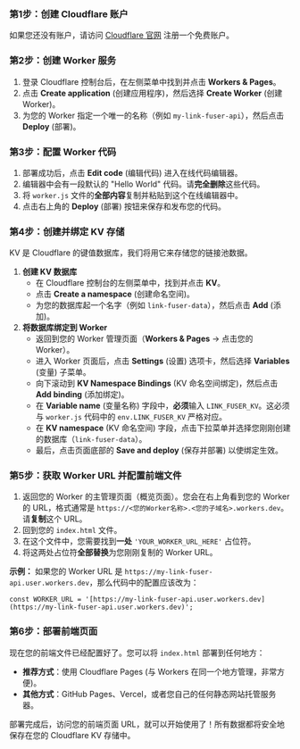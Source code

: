 ### 第1步：创建 Cloudflare 账户

如果您还没有账户，请访问 [Cloudflare 官网](https://www.google.com/search?q=https://dash.cloudflare.com/sign-up) 注册一个免费账户。

### 第2步：创建 Worker 服务

1.  登录 Cloudflare 控制台后，在左侧菜单中找到并点击 **Workers & Pages**。
2.  点击 **Create application** (创建应用程序)，然后选择 **Create Worker** (创建 Worker)。
3.  为您的 Worker 指定一个唯一的名称（例如 `my-link-fuser-api`），然后点击 **Deploy** (部署)。

### 第3步：配置 Worker 代码

1.  部署成功后，点击 **Edit code** (编辑代码) 进入在线代码编辑器。
2.  编辑器中会有一段默认的 "Hello World" 代码。请**完全删除**这些代码。
3.  将 `worker.js` 文件的**全部内容**复制并粘贴到这个在线编辑器中。
4.  点击右上角的 **Deploy** (部署) 按钮来保存和发布您的代码。

### 第4步：创建并绑定 KV 存储

KV 是 Cloudflare 的键值数据库，我们将用它来存储您的链接池数据。

1.  **创建 KV 数据库**
    *   在 Cloudflare 控制台的左侧菜单中，找到并点击 **KV**。
    *   点击 **Create a namespace** (创建命名空间)。
    *   为您的数据库起一个名字（例如 `link-fuser-data`），然后点击 **Add** (添加)。
2.  **将数据库绑定到 Worker**
    *   返回到您的 Worker 管理页面（**Workers & Pages** -> 点击您的Worker）。
    *   进入 Worker 页面后，点击 **Settings** (设置) 选项卡，然后选择 **Variables** (变量) 子菜单。
    *   向下滚动到 **KV Namespace Bindings** (KV 命名空间绑定)，然后点击 **Add binding** (添加绑定)。
    *   在 **Variable name** (变量名称) 字段中，**必须**输入 `LINK_FUSER_KV`。这必须与 `worker.js` 代码中的 `env.LINK_FUSER_KV` 严格对应。
    *   在 **KV namespace** (KV 命名空间) 字段，点击下拉菜单并选择您刚刚创建的数据库（`link-fuser-data`）。
    *   最后，点击页面底部的 **Save and deploy** (保存并部署) 以使绑定生效。

### 第5步：获取 Worker URL 并配置前端文件

1.  返回您的 Worker 的主管理页面（概览页面）。您会在右上角看到您的 Worker 的 URL，格式通常是 `https://<您的Worker名称>.<您的子域名>.workers.dev`。请**复制**这个 URL。
2.  回到您的 `index.html` 文件。
3.  在这个文件中，您需要找到**一处** `'YOUR_WORKER_URL_HERE'` 占位符。
4.  将这两处占位符**全部替换**为您刚刚复制的 Worker URL。

**示例：** 如果您的 Worker URL 是 `https://my-link-fuser-api.user.workers.dev`，那么代码中的配置应该改为：

```text-plain
const WORKER_URL = '[https://my-link-fuser-api.user.workers.dev](https://my-link-fuser-api.user.workers.dev)';

```

### 第6步：部署前端页面

现在您的前端文件已经配置好了。您可以将 `index.html` 部署到任何地方：

*   **推荐方式**：使用 Cloudflare Pages (与 Workers 在同一个地方管理，非常方便)。
*   **其他方式**：GitHub Pages、Vercel，或者您自己的任何静态网站托管服务器。

部署完成后，访问您的前端页面 URL，就可以开始使用了！所有数据都将安全地保存在您的 Cloudflare KV 存储中。

